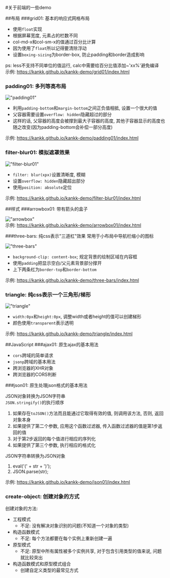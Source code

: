 #关于前端的一些demo

##布局
###grid01: 基本的响应式网格布局
* 使用`float`实现
* 根据屏幕宽度, 元素占的栏数不同
* col-md-x和col-sm-x的值通过百分比计算
* 因为使用了`float`所以记得要清除浮动
* 设置`boxing-sizing`为border-box, 防止padding和border造成影响

ps: less不支持不同单位的值运行, calc中需要给百分比值添加~'xx%'避免编译  
示例: <https://kankk.github.io/kankk-demo/grid01/index.html>  

### padding01: 多列等高布局  

!["padding01"](https://kankk.github.io/kankk-demo/padding01/padding01.png)  

* 利用`padding-bottom`和`margin-bottom`之间正负值相抵, 设置一个很大的值
* 父容器需要设置`overflow: hidden`隐藏超过的部分
* 这样的话, 父容器的高度会被撑到最大子容器的高度, 其他子容器显示的高度也随之改变(因为padding-bottom会补偿一部分高度)  

示例: <https://kankk.github.io/kankk-demo/padding01/index.html>  

### filter-blur01: 模拟遮罩效果

!["filter-blur01"](https://kankk.github.io/kankk-demo/filter-blur01/filter-blur01.png)  

* `filter: blur(xpx)`设置清晰度, 模糊
* 设置`overflow: hidden`隐藏超出部分
* 使用`position: absolute`定位  

示例: <https://kankk.github.io/kankk-demo/filter-blur01/index.html>  

##样式
###arrowbox01: 带有箭头的盒子  

!["arrowbox"](https://kankk.github.io/kankk-demo/arrowbox01/arrowbox.png)  
示例: <https://kankk.github.io/kankk-demo/arrowbox01/index.html>

###three-bars: 纯css表示"三道杠"效果
常用于小布局中导航栏缩小的图标  

!["three-bars"](https://kankk.github.io/kankk-demo/three-bars/three-bars.png)  

* `background-clip: content-box`; 规定背景的绘制区域在内容框
* 使用`padding`把显示空白/父元素背景部分撑开
* 上下两条杠为`border-top`和`border-bottom`

示例: <https://kankk.github.io/kankk-demo/three-bars/index.html>  

### triangle: 纯css表示一个三角形/梯形  

!["triangle"](https://kankk.github.io/kankk-demo/triangle/triangle.png)  

* `width:0px`和`height:0px`, 调整width或者height的值可以创建梯形  
* 颜色使用`transparent`表示透明  

示例: <https://kankk.github.io/kankk-demo/triangle/index.html>

##JavaScript
###ajax01: 原生ajax的基本用法

* `cors`跨域的简单请求
* `jsonp`跨域的基本用法
* 跨浏览器的XHR对象
* 跨浏览器的CORS判断

###json01: 原生处理json格式的基本用法  

JSON对象转换为JSON字符串  
`JSON.stringify()`的执行顺序  
1. 如果存在`toJSON()`方法而且能通过它取得有效的值, 则调用该方法, 否则, 返回对象本身  
2. 如果提供了第二个参数, 应用这个函数过滤器, 传入函数过滤器的值是第1步返回的值  
3. 对于第2步返回的每个值进行相应的序列化  
4. 如果提供了第三个参数, 执行相应的格式化  

JSON字符串转换为JSON对象  
1. eval('(' + str + ')');  
2. JSON.parse(str);  

示例: <https://kankk.github.io/kankk-demo/json01/index.html>  

### create-object: 创建对象的方式  

创建对象的方法:  
* 工程模式  
  * 不足: 没有解决对象识别的问题(不知道一个对象的类型)
* 构造函数模式  
  * 不足: 每个方法都要在每个实例上重新创建一遍
* 原型模式  
  * 不足: 原型中所有属性被多个实例共享, 对于包含引用类型的值来说, 问题就比较突出
* 构造函数模式和原型模式组合  
  * 创建自定义类型的最常见方式 
